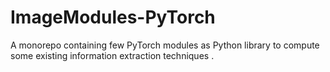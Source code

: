 # ImageModules-PyTorch
A monorepo containing few PyTorch modules as Python library to compute some existing information extraction techniques .
